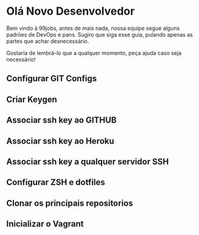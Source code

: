 # Olá Novo Desenvolvedor

Bem vindo à 99jobs, antes de mais nada, nossa equipe segue alguns padrões de DevOps e pans.
Sugiro que siga esse guia, pulando apenas as partes que achar desnecessário.

Gostaria de lembrá-lo que a qualquer momento, peça ajuda caso seja necessário! 

## Configurar GIT Configs

## Criar Keygen 

## Associar ssh key ao GITHUB

## Associar ssh key ao Heroku

## Associar ssh key a qualquer servidor SSH

## Configurar ZSH e dotfiles

## Clonar os principais repositorios

## Inicializar o Vagrant
